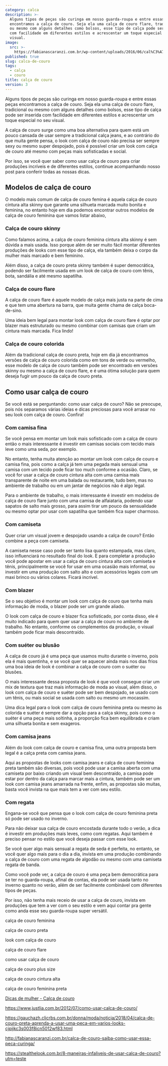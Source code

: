 ```yaml
---
category: calca
description: >-
  Alguns tipos de peças são curinga em nosso guarda-roupa e entre essas peças
  encontramos a calça de couro. Seja ela uma calça de couro flare, tradicional
  ou mesmo com alguns detalhes como bolsos, esse tipo de calça pode ser inserida
  com facilidade em diferentes estilos e acrescentar um toque especial no seu
  visual.
image:
  src: >-
    https://fabianascaranzi.com.br/wp-content/uploads/2016/06/cal%C3%A7a-de-couro-destaque.jpg
published: true
slug: calca-de-couro
tags:
  - calça
  - couro
title: calça de couro
version: 3
---
```

Alguns tipos de peças são curinga em nosso guarda-roupa e entre essas peças encontramos a calça de couro. Seja ela uma calça de couro flare, tradicional ou mesmo com alguns detalhes como bolsos, esse tipo de calça pode ser inserida com facilidade em diferentes estilos e acrescentar um toque especial no seu visual.

A calça de couro surge como uma boa alternativa para quem está um pouco cansada de usar sempre a tradicional calça jeans, e ao contrário do que muita gente pensa, o look com calça de couro não precisa ser sempre sexy ou mesmo super despojado, pois é possível criar um look com calça de couro até mesmo com peças mais sofisticadas e social.

Por isso, se você quer saber como usar calça de couro para criar produções incríveis e de diferentes estilos, continue acompanhando nosso post para conferir todas as nossas dicas.

## Modelos de calça de couro

O modelo mais comum de calça de couro femina é aquela calça de couro cintura alta skinny que garante uma silhueta marcada muito bonita e feminina, no entanto hoje em dia podemos encontrar outros modelos de calça de couro feminina que vamos listar abaixo,

### Calça de couro skinny

Como falamos acima, a calça de couro feminina cintura alta skinny é sem dúvida a mais usada. Isso porque além de ser muito fácil montar diferentes produções de looks com esse tipo de calça, ela também deixa o corpo da mulher mais marcado e bem feminino.

Além disso, a calça de couro preta skinny também é super democrática, podendo ser facilmente usada em um look de calça de couro com tênis, bota, sandália e até mesmo sapatilha.

### Calça de couro flare

A calça de couro flare é aquele modelo de calça mais justa na parte de cima e que tem uma abertura na barra, que muita gente chama de calça boca-de-sino.

Uma ideia bem legal para montar look com calça de couro flare é optar por blazer mais estruturado ou mesmo combinar com camisas que criam um cintura mais marcada. Fica lindo!

### Calça de couro colorida

Além da tradicional calça de couro preta, hoje em dia já encontramos versões de calça de couro colorida como em tons de verde ou vermelho, esse modelo de calça de couro também pode ser encontrado em versões skinny ou mesmo a calça de couro flare, e é uma ótima solução para quem deseja fugir um pouco da calça de couro preta.

## Como usar calça de couro

Se você está se perguntando: como usar calça de couro? Não se preocupe, pois nós separamos várias ideias e dicas preciosas para você arrasar no seu look com calça de couro. Confira!

### Com camisa fina

Se você pensa em montar um look mais sofisticado com a calça de couro então o mais interessante é investir em camisas sociais com tecido mais leve como uma seda, por exemplo.

No entanto, tenha muita atenção ao montar um look com calça de couro e camisa fina, pois como a calça já tem uma pegada mais sensual uma camisa com um tecido pode ficar too much conforme a ocasião. Claro, se você for usar a calça de couro cintura alta com uma camisa mais transparente de noite em uma balada ou restaurante, tudo bem, mas no ambiente de trabalho ou em um jantar de negócios não é algo legal.

Para o ambiente de trabalho, o mais interessante é investir em modelos de calça de couro flare junto com uma camisa de alfaiataria, podendo usar sapatos de salto mais grosso, para assim tirar um pouco da sensualidade ou mesmo optar por usar com sapatilha que também fica super charmoso.

### Com camiseta

Quer criar um visual jovem e despojado usando a calça de couro? Então combine a peça com camiseta.

A camiseta nesse caso pode ser tanto lisa quanto estampada, mas claro, isso influenciará no resultado final do look. E para completar a produção você pode apostar em usar a calça de couro cintura alta com camiseta e tênis, principalmente se você for usar em uma ocasião mais informal, ou investir em uma produção com salto alto e com acessórios legais com um maxi brinco ou vários colares. Ficará incrível.

### Com blazer

Se o seu objetivo é montar um look com calça de couro que tenha mais informação de moda, o blazer pode ser um grande aliado.

O look com calça de couro e blazer fica sofisticado, por conta disso, ele é muito indicado para quem quer usar a calça de couro no ambiente de trabalho. No entanto, conforme os complementos da produção, o visual também pode ficar mais descontraído.

### Com suéter ou blusão

A calça de couro já é uma peça que usamos muito durante o inverno, pois ela é mais quentinha, e se você quer se aquecer ainda mais nos dias frios uma boa ideia de look é combinar a calça de couro com o suéter ou blusões.

O mais interessante dessa proposta de look é que você consegue criar um mix de textura que traz mais informação de moda ao visual, além disso, o look com calça de couro e suéter pode ser bem despojado, se usado com um tênis, ou mais social se usada com salto ou mesmo um mocassim.

Uma dica legal para o look com calça de couro feminina preta ou mesmo às colorida e suéter é sempre dar a opção para a calça skinny, pois como o suéter é uma peça mais soltinha, a proporção fica bem equilibrada e criam uma silhueta bonita e sem exageros.

### Com camisa jeans

Além do look com calça de couro e camisa fina, uma outra proposta bem legal é a calça preta com camisa jeans.

Aqui as propostas de looks com camisa jeans e calça de couro feminina preta também são diversas, pois você pode usar a camisa aberta com uma camiseta por baixo criando um visual bem descontraído, a camisa pode estar por dentro da calça para marcar mais a cintura, também pode ser um look com camisa jeans amarrada na frente, enfim, as propostas são muitas, basta você invista na que mais tem a ver com seu estilo.

### Com regata

Engana-se você que pensa que o look com calça de couro feminina preta só pode ser usado no inverno.

Para não deixar sua calça de couro encostada durante todo o verão, a dica é investir em produções mais leves, como com regatas. Aqui também é preciso pensar no estilo que você deseja passar com esse look.

Se você quer algo mais sensual a regata de seda é perfeita, no entanto, se você quer algo mais para o dia a dia, invista em uma produção combinando a calça de couro com uma regata de algodão ou mesmo com uma camiseta regata de banda.

Como você pode ver, a calça de couro é uma peça bem democrática para se ter no guarda-roupa, afinal de contas, ela pode ser usada tanto no inverno quanto no verão, além de ser facilmente combinável com diferentes tipos de peças.

Por isso, não tenha mais receio de usar a calça de couro, invista em produções que tem a ver com o seu estilo e vem aqui contar pra gente como anda esse seu guarda-roupa super versátil.

calça de couro feminina

calça de couro preta

look com calça de couro

calça de couro flare

como usar calça de couro

calça de couro plus size

calça de couro cintura alta

calça de couro feminina preta

<a href='https://www.dicasdemulher.com.br/calca-de-couro/'>Dicas de mulher - Calça de couro</a>

<a href='https://www.justlia.com.br/2012/07/como-usar-calca-de-couro/'>https://www.justlia.com.br/2012/07/como-usar-calca-de-couro/</a>

<a href='https://gauchazh.clicrbs.com.br/donna/moda/noticia/2018/04/calca-de-couro-preta-aprenda-a-usar-uma-peca-em-varios-looks-cjpijkc3s003f8icn5012wf83.html'>https://gauchazh.clicrbs.com.br/donna/moda/noticia/2018/04/calca-de-couro-preta-aprenda-a-usar-uma-peca-em-varios-looks-cjpijkc3s003f8icn5012wf83.html</a>

<a href='http://fabianascaranzi.com.br/calca-de-couro-saiba-como-usar-essa-peca-curinga/'>http://fabianascaranzi.com.br/calca-de-couro-saiba-como-usar-essa-peca-curinga/</a>

<a href='https://stealthelook.com.br/8-maneiras-infaliveis-de-usar-calca-de-couro/?utm%3Dteste'>https://stealthelook.com.br/8-maneiras-infaliveis-de-usar-calca-de-couro?utm=teste</a>
